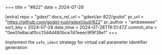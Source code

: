 +++
title = "#822"
date = 2024-07-28

[extra]
repo = "gdext"
docs_rel_url = "gdext/pr-822/godot"
pr_url = "https://github.com/godot-rust/gdext/pull/822"
pr_author = "ambeeeeee"
sort_key = 2024-07-28
date_time = 2024-07-28T19:51:47Z
commit_sha = "0ee51e8acaf0cc13d4d480bce7d7eeec9f9f38e1"
+++

Implement the `safe_ident` strategy for virtual call parameter identifier generation
